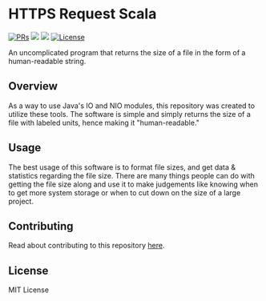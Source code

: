 # HTTPS Request Scala

<div>
  <p>
    <a href="https://github.com/KaNguy/File-Size-Scala/pulls"><img src="https://shields.io/github/issues-pr/KaNguy/File-Size-Scala?color=da301b" alt="PRs" /></a>
    <a><img src="https://shields.io/github/languages/code-size/KaNguy/File-Size-Scala?color=da301b" /></a>
    <a><img src="https://shields.io/tokei/lines/github/KaNguy/File-Size-Scala" /></a>
    <a href="LICENSE.md"><img src="https://img.shields.io/github/license/KaNguy/File-Size-Scala?color=007ace" alt="License" /></a>
  </p>
</div>

An uncomplicated program that returns the size of a file in the form of a human-readable string.  

## Overview
As a way to use Java's IO and NIO modules, this repository was created to utilize these tools. The software is simple and simply returns the size of a file with labeled units, hence making it "human-readable." 


## Usage
The best usage of this software is to format file sizes, and get data & statistics regarding the file size. There are many things people can do with getting the file size along and use it to make judgements like knowing when to get more system storage or when to cut down on the size of a large project.

## Contributing
Read about contributing to this repository [here](CONTRIBUTING.md).

## License
MIT License
